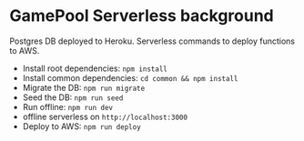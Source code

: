 # GamePool Serverless background

Postgres DB deployed to Heroku. Serverless commands to deploy functions to AWS. 

* Install root dependencies: `npm install`
* Install common dependencies: `cd common && npm install`
* Migrate the DB: `npm run migrate`
* Seed the DB: `npm run seed`
* Run offline: `npm run dev`
* offline serverless on `http://localhost:3000`
* Deploy to AWS: `npm run deploy`